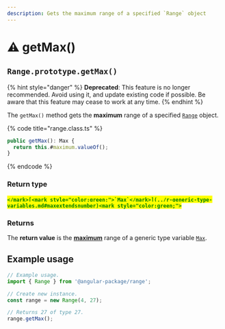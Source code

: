 ```yaml
---
description: Gets the maximum range of a specified `Range` object
---
```


# ⚠ getMax()

## `Range.prototype.getMax()`

{% hint style="danger" %}
**Deprecated**: This feature is no longer recommended. Avoid using it, and update existing code if possible. Be aware that this feature may cease to work at any time.
{% endhint %}

The `getMax()` method gets the **maximum** range of a specified [`Range`](broken-reference) object.

{% code title="range.class.ts" %}
```typescript
public getMax(): Max {
  return this.#maximum.valueOf();
}
```
{% endcode %}

### Return type

#### <mark style="color:green;">``</mark>[<mark style="color:green;">`Max`</mark>](../r-generic-type-variables.md#maxextendsnumber)<mark style="color:green;">``</mark>

### Returns

The **return value** is the [**maximum**](../properties/max.md#range.prototype.max) range of a generic type variable [`Max`](../r-generic-type-variables.md#maxextendsnumber).

## Example usage

```typescript
// Example usage.
import { Range } from '@angular-package/range';

// Create new instance.
const range = new Range(4, 27);

// Returns 27 of type 27.
range.getMax();
```
